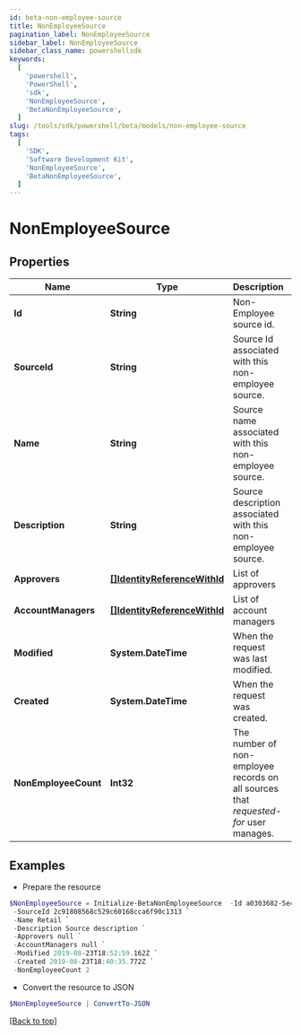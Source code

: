 ```yaml
---
id: beta-non-employee-source
title: NonEmployeeSource
pagination_label: NonEmployeeSource
sidebar_label: NonEmployeeSource
sidebar_class_name: powershellsdk
keywords:
  [
    'powershell',
    'PowerShell',
    'sdk',
    'NonEmployeeSource',
    'BetaNonEmployeeSource',
  ]
slug: /tools/sdk/powershell/beta/models/non-employee-source
tags:
  [
    'SDK',
    'Software Development Kit',
    'NonEmployeeSource',
    'BetaNonEmployeeSource',
  ]
---
```


# NonEmployeeSource

## Properties

| Name | Type | Description | Notes |
| --- | --- | --- | --- |
| **Id** | **String** | Non-Employee source id. | [optional] |
| **SourceId** | **String** | Source Id associated with this non-employee source. | [optional] |
| **Name** | **String** | Source name associated with this non-employee source. | [optional] |
| **Description** | **String** | Source description associated with this non-employee source. | [optional] |
| **Approvers** | [**[]IdentityReferenceWithId**](identity-reference-with-id) | List of approvers | [optional] |
| **AccountManagers** | [**[]IdentityReferenceWithId**](identity-reference-with-id) | List of account managers | [optional] |
| **Modified** | **System.DateTime** | When the request was last modified. | [optional] |
| **Created** | **System.DateTime** | When the request was created. | [optional] |
| **NonEmployeeCount** | **Int32** | The number of non-employee records on all sources that _requested-for_ user manages. | [optional] |

## Examples

- Prepare the resource

```powershell
$NonEmployeeSource = Initialize-BetaNonEmployeeSource  -Id a0303682-5e4a-44f7-bdc2-6ce6112549c1 `
 -SourceId 2c91808568c529c60168cca6f90c1313 `
 -Name Retail `
 -Description Source description `
 -Approvers null `
 -AccountManagers null `
 -Modified 2019-08-23T18:52:59.162Z `
 -Created 2019-08-23T18:40:35.772Z `
 -NonEmployeeCount 2
```

- Convert the resource to JSON

```powershell
$NonEmployeeSource | ConvertTo-JSON
```

[[Back to top]](#)
